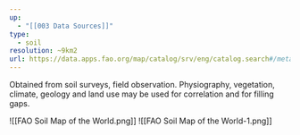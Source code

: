 ```yaml
---
up:
  - "[[003 Data Sources]]"
type:
  - soil
resolution: ~9km2
url: https://data.apps.fao.org/map/catalog/srv/eng/catalog.search#/metadata/446ed430-8383-11db-b9b2-000d939bc5d8
---
```

Obtained from soil surveys, field observation. Physiography, vegetation, climate, geology and land use may be used for correlation and for filling gaps.

![[FAO Soil Map of the World.png]]
![[FAO Soil Map of the World-1.png]]
